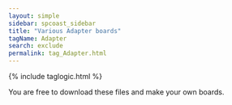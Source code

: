 ```yaml
---
layout: simple
sidebar: spcoast_sidebar
title: "Various Adapter boards"
tagName: Adapter
search: exclude
permalink: tag_Adapter.html
---
```

{% include taglogic.html %}
<script>
	$("#mysidebar").navgoco('toggle', true);
</script>

You are free to download these files and make your own boards.




